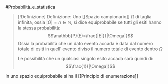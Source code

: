 #Probabilità_e_statistica 
>[!Definizione] Definizione:
>Uno [[Spazio campionario]] $\Omega$ di taglia infinita, ossia $|\Omega|=n\in \mathbb{N}$, si dice equiprobabile se tutti gli esiti hanno la stessa probabilità:
>$$\mathbb{P}(E)=\frac{|E|}{|\Omega|}$$
>Ossia la probabilità che un dato evento accada è data dal numero totale di esiti in quell’ evento diviso il numero totale di evento dentro $\Omega$
>
>Le possibilità che un qualsiasi singolo esito accada sarà quindi di:
>$$\frac{1}{|\Omega|}$$

In uno spazio equiprobabile si ha il [[Principio di enumerazione]]

